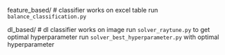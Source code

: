


feature_based/       # classifier works on excel table
run `balance_classification.py` 

dl_based/           # dl classifier works on image
run `solver_raytune.py` to get optimal hyperparameter
run `solver_best_hyperparameter.py` with optimal hyperparameter